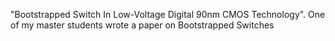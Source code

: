 "Bootstrapped Switch In Low-Voltage Digital 90nm CMOS Technology". One of my master students wrote a paper on Bootstrapped Switches
